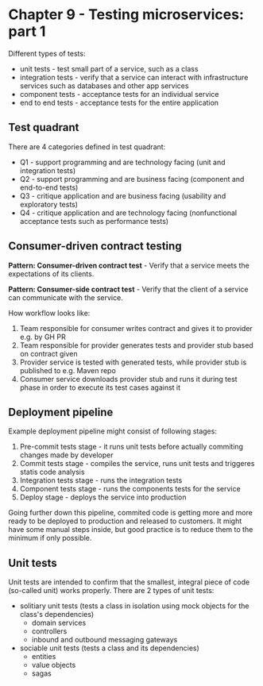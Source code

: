 # Chapter 9 - Testing microservices: part 1

Different types of tests:
- unit tests - test small part of a service, such as a class
- integration tests - verify that a service can interact with infrastructure services such as databases and other app services
- component tests - acceptance tests for an individual service
- end to end tests - acceptance tests for the entire application

## Test quadrant

There are 4 categories defined in test quadrant:
- Q1 - support programming and are technology facing (unit and integration tests)
- Q2 - support programming and are business facing (component and end-to-end tests)
- Q3 - critique application and are business facing (usability and exploratory tests)
- Q4 - critique application and are technology facing (nonfunctional acceptance tests such as performance tests)

## Consumer-driven contract testing

**Pattern: Consumer-driven contract test** - Verify that a service meets the expectations of its clients.

**Pattern: Consumer-side contract test** - Verify that the client of a service can communicate with the service.

How workflow looks like:
1. Team responsible for consumer writes contract and gives it to provider e.g. by GH PR
2. Team responsible for provider generates tests and provider stub based on contract given
3. Provider service is tested with generated tests, while provider stub is published to e.g. Maven repo
4. Consumer service downloads provider stub and runs it during test phase in order to execute its test cases against it

## Deployment pipeline

Example deployment pipeline might consist of following stages:
1. Pre-commit tests stage - it runs unit tests before actually commiting changes made by developer
2. Commit tests stage - compiles the service, runs unit tests and triggeres statis code analysis
3. Integration tests stage - runs the integration tests
4. Component tests stage - runs the components tests for the service
5. Deploy stage - deploys the service into production

Going further down this pipeline, commited code is getting more and more ready to be deployed to production and released to customers. It might have some manual steps inside, but good practice is to reduce them to the minimum if only possible.

## Unit tests

Unit tests are intended to confirm that the smallest, integral piece of code (so-called unit) works properly. There are 2 types of unit tests:
- solitiary unit tests (tests a class in isolation using mock objects for the class's dependencies)
	- domain services
	- controllers
	- inbound and outbound messaging gateways
- sociable unit tests (tests a class and its dependencies)
	- entities
	- value objects
	- sagas
